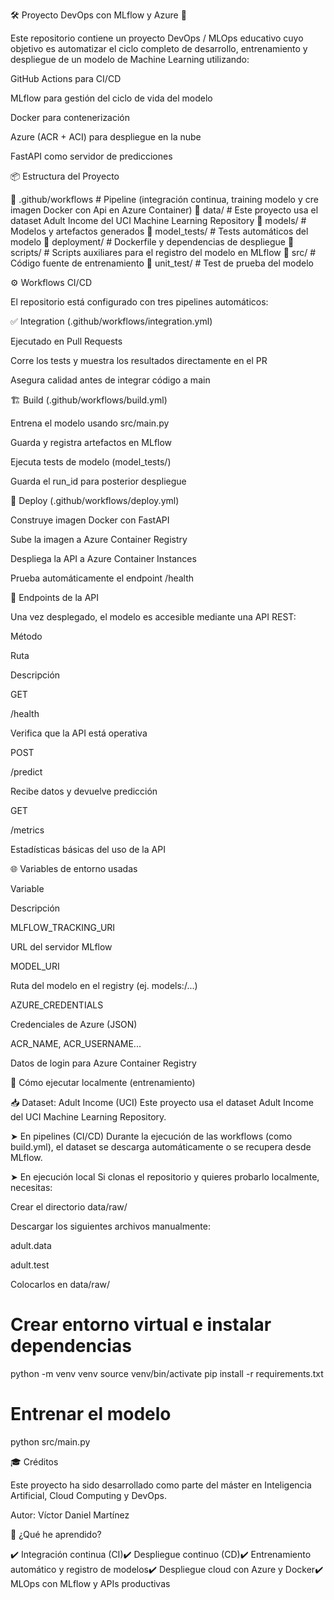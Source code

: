 🛠️ Proyecto DevOps con MLflow y Azure 🚀

Este repositorio contiene un proyecto DevOps / MLOps educativo cuyo objetivo es automatizar el ciclo completo de desarrollo, entrenamiento y despliegue de un modelo de Machine Learning utilizando:

GitHub Actions para CI/CD

MLflow para gestión del ciclo de vida del modelo

Docker para contenerización

Azure (ACR + ACI) para despliegue en la nube

FastAPI como servidor de predicciones

📦 Estructura del Proyecto

📁 .github/workflows      # Pipeline (integración continua, training modelo y cre imagen Docker con Api en Azure Container)
📁 data/                  # Este proyecto usa el dataset Adult Income del UCI Machine Learning Repository
📁 models/                # Modelos y artefactos generados
📁 model_tests/           # Tests automáticos del modelo
📁 deployment/            # Dockerfile y dependencias de despliegue
📁 scripts/               # Scripts auxiliares para el registro del modelo en MLflow
📁 src/                   # Código fuente de entrenamiento
📁 unit_test/             # Test de prueba del modelo


⚙️ Workflows CI/CD

El repositorio está configurado con tres pipelines automáticos:

✅ Integration (.github/workflows/integration.yml)

Ejecutado en Pull Requests

Corre los tests y muestra los resultados directamente en el PR

Asegura calidad antes de integrar código a main

🏗️ Build (.github/workflows/build.yml)

Entrena el modelo usando src/main.py

Guarda y registra artefactos en MLflow

Ejecuta tests de modelo (model_tests/)

Guarda el run_id para posterior despliegue

🚀 Deploy (.github/workflows/deploy.yml)

Construye imagen Docker con FastAPI

Sube la imagen a Azure Container Registry

Despliega la API a Azure Container Instances

Prueba automáticamente el endpoint /health

🔮 Endpoints de la API

Una vez desplegado, el modelo es accesible mediante una API REST:

Método

Ruta

Descripción

GET

/health

Verifica que la API está operativa

POST

/predict

Recibe datos y devuelve predicción

GET

/metrics

Estadísticas básicas del uso de la API

🌐 Variables de entorno usadas

Variable

Descripción

MLFLOW_TRACKING_URI

URL del servidor MLflow

MODEL_URI

Ruta del modelo en el registry (ej. models:/...)

AZURE_CREDENTIALS

Credenciales de Azure (JSON)

ACR_NAME, ACR_USERNAME...

Datos de login para Azure Container Registry

🧶 Cómo ejecutar localmente (entrenamiento)

📥 Dataset: Adult Income (UCI)
Este proyecto usa el dataset Adult Income del UCI Machine Learning Repository.

➤ En pipelines (CI/CD)
Durante la ejecución de las workflows (como build.yml), el dataset se descarga automáticamente o se recupera desde MLflow.

➤ En ejecución local
Si clonas el repositorio y quieres probarlo localmente, necesitas:

Crear el directorio data/raw/

Descargar los siguientes archivos manualmente:

adult.data

adult.test

Colocarlos en data/raw/

# Crear entorno virtual e instalar dependencias
python -m venv venv
source venv/bin/activate
pip install -r requirements.txt

# Entrenar el modelo
python src/main.py

🎓 Créditos

Este proyecto ha sido desarrollado como parte del máster en Inteligencia Artificial, Cloud Computing y DevOps.

Autor: Víctor Daniel Martínez

🧐 ¿Qué he aprendido?

✔️ Integración continua (CI)✔️ Despliegue continuo (CD)✔️ Entrenamiento automático y registro de modelos✔️ Despliegue cloud con Azure y Docker✔️ MLOps con MLflow y APIs productivas
